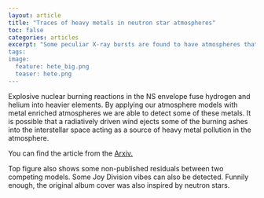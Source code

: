 ```yaml
---
layout: article
title: "Traces of heavy metals in neutron star atmospheres"
toc: false
categories: articles
excerpt: "Some peculiar X-ray bursts are found to have atmospheres that are made almost completely of heavy metals. A radiatively driven wind might then ejects some of the burning ashes into the interstellar space.
tags: 
image:
  feature: hete_big.png
  teaser: hete.png
---
```


Explosive nuclear burning reactions in the NS envelope fuse hydrogen and helium into heavier elements.
By applying our atmosphere models with metal enriched atmospheres we are able to detect some of these metals.
It is possible that a radiatively driven wind ejects some of the burning ashes into the interstellar space acting as a source of heavy metal pollution in the atmosphere.

You can find the article from the [Arxiv.](http://arxiv.org/abs/1608.06801)

Top figure also shows some non-published residuals between two competing models. Some Joy Division vibes can also be detected. Funnily enough, the original album cover was also inspired by neutron stars.
